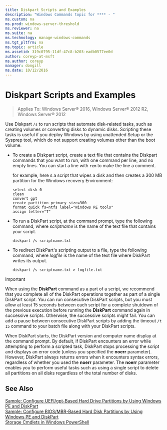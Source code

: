 ```yaml
---
title: Diskpart Scripts and Examples
description: "Windows Commands topic for **** - "
ms.custom: na
ms.prod: windows-server-threshold
ms.reviewer: na
ms.suite: na
ms.technology: manage-windows-commands
ms.tgt_pltfrm: na
ms.topic: article
ms.assetid: 319c0795-11df-47c8-b203-eadb0577ee0d
author: coreyp-at-msft
ms.author: coreyp
manager: dongill
ms.date: 10/12/2016
---
```

# Diskpart Scripts and Examples

>Applies To: Windows Server&reg; 2016, Windows Server&reg; 2012 R2, Windows Server&reg; 2012

Use Diskpart `/s` to run scripts that automate disk\-related tasks, such as creating volumes or converting disks to dynamic disks. Scripting these tasks is useful if you deploy Windows by using unattended Setup or the Sysprep tool, which do not support creating volumes other than the boot volume.  
  
-   To create a Diskpart script, create a text file that contains the Diskpart commands that you want to run, with one command per line, and no empty lines. You can start a line with `rem` to make the line a comment.  
  
    for example, here s a script that wipes a disk and then creates a 300 MB partition for the Windows recovery Environment:  
  
    ```  
    select disk 0  
    clean  
    convert gpt  
    create partition primary size=300  
    format quick fs=ntfs label="Windows RE tools"  
    assign letter="T"  
    ```  
  
-   To run a DiskPart script, at the command prompt, type the following command, where *scriptname* is the name of the text file that contains your script.  
  
    ```  
    diskpart /s scriptname.txt  
    ```  
  
-   To redirect DiskPart's scripting output to a file, type the following command, where *logfile* is the name of the text file where DiskPart writes its output.  
  
    ```  
    diskpart /s scriptname.txt > logfile.txt  
    ```  
  
> [!IMPORTANT]  
> When using the **DiskPart** command as a part of a script, we recommend that you complete all of the DiskPart operations together as part of a single DiskPart script. You can run consecutive DiskPart scripts, but you must allow at least 15 seconds between each script for a complete shutdown of the previous execution before running the **DiskPart** command again in successive scripts. Otherwise, the successive scripts might fail. You can add a pause between consecutive DiskPart scripts by adding the timeout `/t 15` command to your batch file along with your DiskPart scripts.  
  
When DiskPart starts, the DiskPart version and computer name display at the command prompt. By default, if DiskPart encounters an error while attempting to perform a scripted task, DiskPart stops processing the script and displays an error code \(unless you specified the **noerr** parameter\). However, DiskPart always returns errors when it encounters syntax errors, regardless of whether you used the **noerr** parameter. The **noerr** parameter enables you to perform useful tasks such as using a single script to delete all partitions on all disks regardless of the total number of disks.  
  
## See Also  
[Sample: Configure UEFI\/gpt\-Based Hard Drive Partitions by Using Windows PE and DiskPart](http://technet.microsoft.com/library/hh825686.aspx)  
[Sample: Configure BIOS\/MBR\-Based Hard Disk Partitions by Using Windows PE and DiskPart](http://technet.microsoft.com/library/hh825677.aspx)  
[Storage Cmdlets in Windows PowerShell](http://technet.microsoft.com/library/hh848705.aspx)  
  

